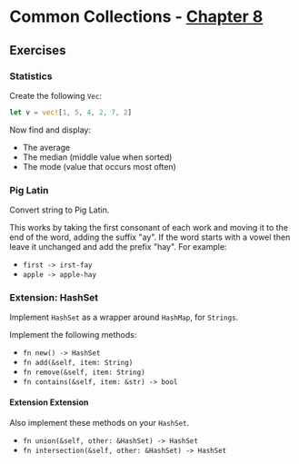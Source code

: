 # Common Collections - [Chapter 8][rustbook-ch8]

## Exercises

### Statistics

Create the following `Vec`:

```rust
let v = vec![1, 5, 4, 2, 7, 2]
```

Now find and display:

- The average
- The median (middle value when sorted)
- The mode (value that occurs most often)

### Pig Latin

Convert string to Pig Latin.

This works by taking the first consonant of each work and moving it to the end of the word, adding the suffix "ay". If the word starts with a vowel then leave it unchanged and add the prefix "hay". For example:

- `first -> irst-fay`
- `apple -> apple-hay`

### Extension: HashSet

Implement `HashSet` as a wrapper around `HashMap`, for `Strings`.

Implement the following methods:

- `fn new() -> HashSet`
- `fn add(&self, item: String)`
- `fn remove(&self, item: String)`
- `fn contains(&self, item: &str) -> bool`

#### Extension Extension

Also implement these methods on your `HashSet`.

- `fn union(&self, other: &HashSet) -> HashSet`
- `fn intersection(&self, other: &HashSet) -> HashSet`

[rustbook-ch8]: https://doc.rust-lang.org/book/second-edition/ch08-00-common-collections.html

